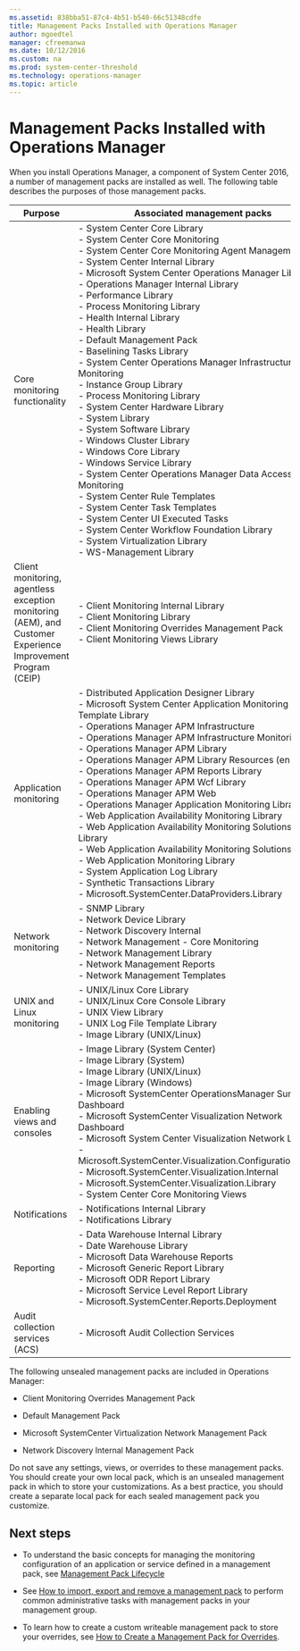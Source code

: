 ```yaml
---
ms.assetid: 838bba51-87c4-4b51-b540-66c51348cdfe
title: Management Packs Installed with Operations Manager
author: mgoedtel
manager: cfreemanwa
ms.date: 10/12/2016
ms.custom: na
ms.prod: system-center-threshold
ms.technology: operations-manager
ms.topic: article
---
```


# Management Packs Installed with Operations Manager

When you install Operations Manager, a component of System Center 2016, a number of management packs are installed as well. The following table describes the purposes of those management packs.  
  
|Purpose|Associated management packs|  
|-----------|-------------------------------|  
|Core monitoring functionality|-   System Center Core Library<br />-   System Center Core Monitoring<br />-   System Center Core Monitoring Agent Management<br />-   System Center Internal Library<br />-   Microsoft System Center Operations Manager Library<br />-   Operations Manager Internal Library<br />-   Performance Library<br />-   Process Monitoring Library<br />-   Health Internal Library<br />-   Health Library<br />-   Default Management Pack<br />-   Baselining Tasks Library<br />-   System Center Operations Manager Infrastructure Monitoring<br />-   Instance Group Library<br />-   Process Monitoring Library<br />-   System Center Hardware Library<br />-   System Library<br />-   System Software Library<br />-   Windows Cluster Library<br />-   Windows Core Library<br />-   Windows Service Library<br />-   System Center Operations Manager Data Access Service Monitoring<br />-   System Center Rule Templates<br />-   System Center Task Templates<br />-   System Center UI Executed Tasks<br />-   System Center Workflow Foundation Library<br />-   System Virtualization Library<br />-   WS\-Management Library|  
|Client monitoring, agentless exception monitoring \(AEM\), and Customer Experience Improvement Program \(CEIP\)|-   Client Monitoring Internal Library<br />-   Client Monitoring Library<br />-   Client Monitoring Overrides Management Pack<br />-   Client Monitoring Views Library|  
|Application monitoring|-   Distributed Application Designer Library<br />-   Microsoft System Center Application Monitoring 360 Template Library<br />-   Operations Manager APM Infrastructure<br />-   Operations Manager APM Infrastructure Monitoring<br />-   Operations Manager APM Library<br />-   Operations Manager APM Library Resources \(enu\)<br />-   Operations Manager APM Reports Library<br />-   Operations Manager APM Wcf Library<br />-   Operations Manager APM Web<br />-   Operations Manager Application Monitoring Library<br />-   Web Application Availability Monitoring Library<br />-   Web Application Availability Monitoring Solutions Base Library<br />-   Web Application Availability Monitoring Solutions Library<br />-   Web Application Monitoring Library<br />-   System Application Log Library<br />-   Synthetic Transactions Library<br />-   Microsoft.SystemCenter.DataProviders.Library|  
|Network monitoring|-   SNMP Library<br />-   Network Device Library<br />-   Network Discovery Internal<br />-   Network Management - Core Monitoring<br />-   Network Management Library<br />-   Network Management Reports<br />-   Network Management Templates|  
|UNIX and Linux monitoring|-   UNIX\/Linux Core Library<br />-   UNIX\/Linux Core Console Library<br />-   UNIX View Library<br />-   UNIX Log File Template Library<br />-   Image Library \(UNIX\/Linux\)|  
|Enabling views and consoles|-   Image Library \(System Center\)<br />-   Image Library \(System\)<br />-   Image Library \(UNIX\/Linux\)<br />-   Image Library \(Windows\)<br />-   Microsoft SystemCenter OperationsManager Summary Dashboard<br />-   Microsoft SystemCenter Visualization Network Dashboard<br />-   Microsoft System Center Visualization Network Library<br />-   Microsoft.SystemCenter.Visualization.Configuration.Library<br />-   Microsoft.SystemCenter.Visualization.Internal<br />-   Microsoft.SystemCenter.Visualization.Library<br />-   System Center Core Monitoring Views|  
|Notifications|-   Notifications Internal Library<br />-   Notifications Library|  
|Reporting|-   Data Warehouse Internal Library<br />-   Date Warehouse Library<br />-   Microsoft Data Warehouse Reports<br />-   Microsoft Generic Report Library<br />-   Microsoft ODR Report Library<br />-   Microsoft Service Level Report Library<br />-   Microsoft.SystemCenter.Reports.Deployment|  
|Audit collection services \(ACS\)|-   Microsoft Audit Collection Services|  
  
The following unsealed management packs are included in Operations Manager:  
  
-   Client Monitoring Overrides Management Pack  
  
-   Default Management Pack  
  
-   Microsoft SystemCenter Virtualization Network Management Pack  
  
-   Network Discovery Internal Management Pack  
  
Do not save any settings, views, or overrides to these management packs. You should create your own local pack, which is an unsealed management pack in which to store your customizations. As a best practice, you should create a separate local pack for each sealed management pack you customize.  
  
## Next steps

- To understand the basic concepts for managing the monitoring configuration of an application or service defined in a management pack, see [Management Pack Lifecycle](Management-Pack-Lifecycle.md)  

- See [How to import, export and remove a management pack](how-to-import-remove-export-management-packs.md) to perform common administrative tasks with management packs in your management group.

- To learn how to create a custom writeable management pack to store your overrides, see [How to Create a Management Pack for Overrides](How-to-Create-a-Management-Pack-for-Overrides.md).  


  
